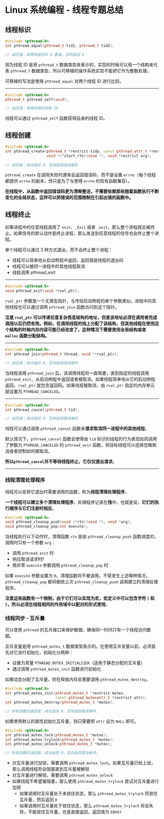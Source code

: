 # Linux 系统编程 - 线程专题总结

## 线程标识

```cpp
#include <pthread.h>
int pthread_equal(pthread_t tid1, pthread_t tid2);

// 返回值：相等则返回非 0 数值，否则返回 0
```
	
因为线程 ID 是用 `pthread_t` 数据类型来表示的，实现的时候可以用一个结构来代表 `pthread_t` 数据类型，所以可移植的操作系统实现不能把它作为整数处理。

可移植的写法是使用 `pthread_equal` 对两个线程 ID 进行比较。

-----------------------

```cpp
#include <pthread.h>
pthread_t pthread_self(void);

// 返回值：调用线程的线程 ID
```
	
线程可以通过 `pthread_self` 函数获得自身的线程 ID。

## 线程创建

```cpp
#include <pthread.h>
int pthread_create(pthread_t *restrict tidp, const pthread_attr_t *restrict attr,
                   void *(*start_rtn)(void *), void *restrict arg);
                   
// 返回值：成功返回 0，否则返回错误编号                   
```

`pthread_create` 在调用失败时通常会返回错误码，而不是设置 `errno`（每个线程都提供 `errno` 的副本，但只是为了与使用 `errno` 的现有函数兼容）。

**在线程中，从函数中返回错误码更为清晰整洁，不需要依赖那些随着函数执行不断变化的全局状态，这样可以把错误的范围限制在引起出错的函数中。**

## 线程终止

如果进程中的任意线程调用了 `exit`、`_Exit` 或者 `_exit`，那么整个进程就会被终止。如果信号的默认动作是终止进程，那么发送到任意线程的信号也会终止整个进程。

单个线程可以通过 3 种方式退出，而不会终止整个进程：

* 线程可以简单地从启动例程中返回，返回值是线程的退出码
* 线程可以被同一进程中的其他线程取消
* 线程调用 pthread_exit

-----------------

```cpp
#include <pthread.h>
void pthread_exit(void *rval_ptr);
```

`rval_ptr` 参数是一个无类型指针，与传给启动例程的单个参数类似。进程中的其他线程也可以通过调用 `pthread_join` 函数访问到这个指针。

**注意 `rval_ptr` 可以传递任意复杂信息结构的地址，但是该地址必须在调用者完成调用以后仍然有效。例如，在调用线程的栈上分配了该结构，但其他线程在使用这个结构的时候内存内容可能已经改变了，这种情况下需要使用全局结构或者 `malloc` 函数分配结构。**

------------------

```cpp
#include <pthread.h>
int pthread_join(pthread_t thread, void **rval_ptr);

// 返回值：成功返回 0，否则返回错误编号
```

当线程调用 `pthread_join` 后，该调用线程将一直阻塞，直到指定的线程调用 `pthread_exit`、从启动例程中返回或者被取消。如果线程简单地从它的启动例程返回，`rval_ptr` 就包含返回码。如果线程被取消，由 `rval_ptr` 指定的内存单元就设置为 `PTHREAD_CANCELED`。

-------------------

```cpp
#include <pthread.h>
int pthread_cancel(pthread_t tid);

// 返回值：成功返回 0，否则返回错误编号
```

线程可以通过调用 `pthread_cancel` 函数来**请求取消同一进程中的其他线程**。

默认情况下，`pthread_cancel` 函数会使得由 `tid` 标识的线程的行为表现如同调用了参数为 `PTHREAD_CANCELED` 的 `pthread_exit` 函数，但目标线程可以选择忽略取消或者控制如何被取消。

**所以`pthread_cancel`并不等待线程终止，它仅仅提出请求**。

-------------------

### 线程清理处理程序

线程可以安排它退出时需要调用的函数，称为**线程清理处理程序**。

**一个线程可以建立多个清理处理程序**。处理程序记录在**栈**中，也就是说，**它们的执行顺序与它们注册时相反**。

```cpp
#include <pthread.h>
void pthread_cleanup_push(void (*rtn)(void *), void *arg);
void pthread_cleanup_pop(int execute);
```

当线程执行以下动作时，清理函数 `rtn` 是由 `pthread_cleanup_push` 函数调度的，调用时只有一个参数 `arg`：

* 调用 `pthread_exit` 时
* 响应取消请求时f
* 用非零 `execute` 参数调用 `pthread_cleanup_pop` 时

如果 `execute` 参数设置为 `0`，清理函数将不被调用。不管发生上述哪种情况，`pthread_cleanup_pop` 都将删除上次 `pthread_cleanup_push` 调用建立的清理处理程序。

**注意这些函数有一个限制，由于它们可以实现为宏，宏定义中可以包含字符 `{` 和 `}`，所以必须在线程相同的作用域中以配对的形式使用**。

### 线程同步 - 互斥量

可以使用 `pthread` 的互斥接口来保护数据，确保同一时间只有一个线程访问数据。

互斥变量是用 `pthread_mutex_t` 数据类型表示的。在使用互斥变量以前，必须首先对它进行初始化，初始化分两种：

* 设置为常量 `PTHREAD_MUTEX_INITIALIZER`（适用于静态分配的互斥量）
* 通过调用 `pthread_mutex_init` 函数进行初始化

如果动态分配了互斥量，则在释放内存前需要调用 `pthread_mutex_destroy`。

```cpp
#include <pthread.h>
int pthread_mutex_init(pthread_mutex_t *restrict mutex,
                       const pthread_mutexattr_t *restrict attr);
int pthread_mutex_destroy(pthread_mutex_t *mutex);

// 所有函数的返回值：成功返回 0，否则返回错误编号。
```

如果使用默认的属性初始化互斥量，则只需要把 `attr` 设为 `NULL` 即可。

```cpp
#include <pthread.h>
int pthread_mutex_lock(pthread_mutex_t *mutex);
int pthread_mutex_trylock(pthread_mutex_t *mutex);
int pthread_mutex_unlock(pthread_mutex_t *mutex);

// 所有函数的返回值：成功返回 0，否则返回错误编号。
```

* 对互斥量进行加锁，需要调用 `pthread_mutex_lock`。如果互斥量已经上锁，那么调用线程将会阻塞直到互斥量被解锁
* 对互斥量进行解锁，需要调用 `pthread_mutex_unlock`
* 如果线程不希望被阻塞，那么使用 `pthread_mutex_trylock` 尝试对互斥量进行加锁
    * 如果调用时互斥量处于未锁住状态，那么 `pthread_mutex_trylock` 将锁住互斥量，然后返回 `0`
    * 如果调用时互斥量处于锁住状态，那么 `pthread_mutex_trylock` 将会失败，不能锁住互斥量，也是直接返回，返回值为 `EBUSY`






